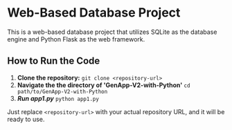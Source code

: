 # Web-Based Database Project

This is a web-based database project that utilizes SQLite as the database engine and Python Flask as the web framework.

## How to Run the Code

1. **Clone the repository:**
   `git clone <repository-url>`
2. **Navigate the the directory of 'GenApp-V2-with-Python'**
   `cd path/to/GenApp-V2-with-Python`
3. ***Run app1.py***
   `python app1.py`


Just replace `<repository-url>` with your actual repository URL, and it will be ready to use.
